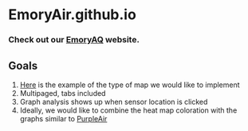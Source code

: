 # EmoryAir.github.io
### Check out our [EmoryAQ](https://emoryair.github.io/) website.

## Goals

1. [Here](https://leaflet.github.io/Leaflet.markercluster/example/marker-clustering-realworld.388.html) is the example of the type of map we would like to implement 
2. Multipaged, tabs included 
3. Graph analysis shows up when sensor location is clicked 
4. Ideally, we would like to combine the heat map coloration with the graphs similar to [PurpleAir](https://www.purpleair.com/map?#1/25/-30) 

